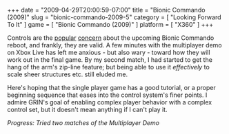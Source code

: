 +++
date = "2009-04-29T20:00:59-07:00"
title = "Bionic Commando (2009)"
slug = "bionic-commando-2009-5"
category = [ "Looking Forward To It" ]
game = [ "Bionic Commando (2009)" ]
platform = [ "X360" ]
+++

Controls are the <a href="http://kotaku.com/5026780/bionic-commando-has-control-issues">popular</a> <a href="http://multiplayerblog.mtv.com/2009/04/15/bionic-commando-preview-die-die-again">concern</a> about the upcoming Bionic Commando reboot, and frankly, they are valid.  A few minutes with the multiplayer demo on Xbox Live has left me anxious - but also wary - toward how they will work out in the final game.  By my second match, I had started to get the hang of the arm's zip-line feature; but being able to use it <i>effectively</i> to scale sheer structures etc. still eluded me.

Here's hoping that the single player game has a good tutorial, or a proper beginning sequence that eases into the control system's finer points.  I admire GRIN's goal of enabling complex player behavior with a complex control set, but it doesn't mean anything if I can't play it.

<i>Progress: Tried two matches of the Multiplayer Demo</i>